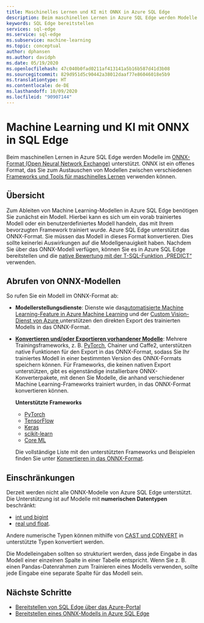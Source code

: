 ```yaml
---
title: Maschinelles Lernen und KI mit ONNX in Azure SQL Edge
description: Beim maschinellen Lernen in Azure SQL Edge werden Modelle im ONNX-Format (Open Neural Network Exchange) unterstützt. ONNX ist ein offenes Format, das Sie zum Austauschen von Modellen zwischen verschiedenen Frameworks und Tools für maschinelles Lernen verwenden können.
keywords: SQL Edge bereitstellen
services: sql-edge
ms.service: sql-edge
ms.subservice: machine-learning
ms.topic: conceptual
author: dphansen
ms.author: davidph
ms.date: 05/19/2020
ms.openlocfilehash: 47c040b0fad0211af413141a5b16b587d41d3b08
ms.sourcegitcommit: 829d951d5c90442a38012daaf77e86046018e5b9
ms.translationtype: HT
ms.contentlocale: de-DE
ms.lasthandoff: 10/09/2020
ms.locfileid: "90907144"
---
```

# <a name="machine-learning-and-ai-with-onnx-in-sql-edge"></a>Machine Learning und KI mit ONNX in SQL Edge

Beim maschinellen Lernen in Azure SQL Edge werden Modelle im [ONNX-Format (Open Neural Network Exchange)](https://onnx.ai/) unterstützt. ONNX ist ein offenes Format, das Sie zum Austauschen von Modellen zwischen verschiedenen [Frameworks und Tools für maschinelles Lernen](https://onnx.ai/supported-tools) verwenden können.

## <a name="overview"></a>Übersicht

Zum Ableiten von Machine Learning-Modellen in Azure SQL Edge benötigen Sie zunächst ein Modell. Hierbei kann es sich um ein vorab trainiertes Modell oder ein benutzerdefiniertes Modell handeln, das mit Ihrem bevorzugten Framework trainiert wurde. Azure SQL Edge unterstützt das ONNX-Format. Sie müssen das Modell in dieses Format konvertieren. Dies sollte keinerlei Auswirkungen auf die Modellgenauigkeit haben. Nachdem Sie über das ONNX-Modell verfügen, können Sie es in Azure SQL Edge bereitstellen und die [native Bewertung mit der T-SQL-Funktion „PREDICT“](/sql/advanced-analytics/sql-native-scoring/) verwenden.

## <a name="get-onnx-models"></a>Abrufen von ONNX-Modellen

So rufen Sie ein Modell im ONNX-Format ab:

- **Modellerstellungsdienste**: Dienste wie das[automatisierte Machine Learning-Feature in Azure Machine Learning](https://github.com/Azure/MachineLearningNotebooks/blob/master/how-to-use-azureml/automated-machine-learning/classification-bank-marketing-all-features/auto-ml-classification-bank-marketing-all-features.ipynb) und der [Custom Vision-Dienst von Azure ](https://docs.microsoft.com/azure/cognitive-services/custom-vision-service/getting-started-build-a-classifier) unterstützen den direkten Export des trainierten Modells in das ONNX-Format.

- [**Konvertieren und/oder Exportieren vorhandener Modelle**](https://github.com/onnx/tutorials#converting-to-onnx-format): Mehrere Trainingsframeworks, z. B. [PyTorch](https://pytorch.org/docs/stable/onnx.html), Chainer und Caffe2, unterstützen native Funktionen für den Export in das ONNX-Format, sodass Sie Ihr trainiertes Modell in einer bestimmten Version des ONNX-Formats speichern können. Für Frameworks, die keinen nativen Export unterstützen, gibt es eigenständige installierbare ONNX-Konverterpakete, mit denen Sie Modelle, die anhand verschiedener Machine Learning-Frameworks trainiert wurden, in das ONNX-Format konvertieren können.

     **Unterstützte Frameworks**
   * [PyTorch](http://pytorch.org/docs/master/onnx.html)
   * [TensorFlow](https://github.com/onnx/tensorflow-onnx)
   * [Keras](https://github.com/onnx/keras-onnx)
   * [scikit-learn](https://github.com/onnx/sklearn-onnx)
   * [Core ML](https://github.com/onnx/onnxmltools)
    
    Die vollständige Liste mit den unterstützten Frameworks und Beispielen finden Sie unter [Konvertieren in das ONNX-Format](https://github.com/onnx/tutorials#converting-to-onnx-format).

## <a name="limitations"></a>Einschränkungen

Derzeit werden nicht alle ONNX-Modelle von Azure SQL Edge unterstützt. Die Unterstützung ist auf Modelle mit **numerischen Datentypen** beschränkt:

- [int und bigint](https://docs.microsoft.com/sql/t-sql/data-types/int-bigint-smallint-and-tinyint-transact-sql)
- [real und float](https://docs.microsoft.com/sql/t-sql/data-types/float-and-real-transact-sql).
  
Andere numerische Typen können mithilfe von [CAST und CONVERT](https://docs.microsoft.com/sql/t-sql/functions/cast-and-convert-transact-sql) in unterstützte Typen konvertiert werden.

Die Modelleingaben sollten so strukturiert werden, dass jede Eingabe in das Modell einer einzelnen Spalte in einer Tabelle entspricht. Wenn Sie z. B. einen Pandas-Datenrahmen zum Trainieren eines Modells verwenden, sollte jede Eingabe eine separate Spalte für das Modell sein.

## <a name="next-steps"></a>Nächste Schritte

- [Bereitstellen von SQL Edge über das Azure-Portal](deploy-portal.md)
- [Bereitstellen eines ONNX-Modells in Azure SQL Edge](deploy-onnx.md)
